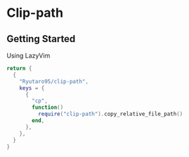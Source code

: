 # Clip-path

## Getting Started

Using LazyVim

```lua
return {
  {
    "Ryutaro95/clip-path",
    keys = {
      {
        "cp",
        function()
          require("clip-path").copy_relative_file_path()
        end,
      },
    },
  }
}

```

